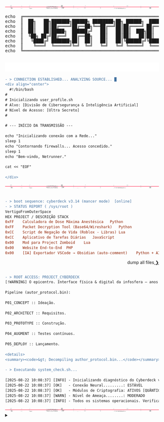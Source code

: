 <div align="center">
  <img src="https://raw.githubusercontent.com/VertigoFromOuterSpace/VertigoFromOuterSpace/main/.assets/glitch_divider.svg?v=7" alt="Glitch Divider"/>
</div>

<div align="center">
  <pre>
echo  ╔═══════════════════════════════════════════════════════════════╗
echo  ║  ██╗   ██╗███████╗██████╗ ████████╗██╗ ██████╗  ██████╗       ║
echo  ║  ██║   ██║██╔════╝██╔══██╗╚══██╔══╝██║██╔════╝ ██╔═══██╗      ║
echo  ║  ██║   ██║█████╗  ██████╔╝   ██║   ██║██║  ███╗██║   ██║      ║
echo  ║  ╚██╗ ██╔╝██╔══╝  ██╔══██╗   ██║   ██║██║   ██║██║   ██║      ║
echo  ║   ╚████╔╝ ███████╗██║  ██║   ██║   ██║╚██████╔╝╚██████╔╝      ║
echo  ║    ╚═══╝  ╚══════╝╚═╝  ╚═╝   ╚═╝   ╚═╝ ╚═════╝  ╚═════╝       ║
echo  ╚═══════════════════════════════════════════════════════════════╝
  </pre>
</div>
<div align="center">
  <img src="https://raw.githubusercontent.com/VertigoFromOuterSpace/VertigoFromOuterSpace/main/.assets/animated_header.svg?v=2" alt="Animated Header"/>
</div>


```diff
- > CONNECTION ESTABLISHED... ANALYZING SOURCE... █
<div align="center">
  #!/bin/bash
#
# Inicializando user_profile.sh
# Alvo: [Divisão de Cibersegurança & Inteligência Artificial]
# Nível de Acesso: [Ultra Secreto]
#

# --- INÍCIO DA TRANSMISSÃO ---

echo "Inicializando conexão com a Rede..."
sleep 1
echo "Contornando firewalls... Acesso concedido."
sleep 1
echo "Bem-vindo, Netrunner."

cat << "EOF"

</div>

```
<div align="center">
  <img src="https://raw.githubusercontent.com/VertigoFromOuterSpace/VertigoFromOuterSpace/main/.assets/glitch_divider.svg?v=7" alt="Glitch Divider"/>
</div>

```diff

- > boot sequence: cyberdeck v3.14 (mancer mode)  [online]
- > STATUS REPORT ( /sys/root )
VertigoFromOuterSpace
HEX	PROJECT / DESCRIÇÃO	STACK
0xFF	Calculadora de Dose Máxima Anestésica	Python
0xFF	Packet Decryption Tool (Base64/Wireshark)	Python
0xCC	Script de Negação de Vida (Roblox - Libras)	Lua
0xCC	Aplicativo de Tarefas Diárias	JavaScript
0x00	Mod para Project Zomboid	Lua
0x00	Website End-to-End	PHP
0x00	[IA] Exportador VSCode → Obsidian (auto-comment)	Python + AI
```
<div align="right">
  dump all files<a href="https://github.com/VertigoFromOuterSpace?tab=repositories">  ❯ </a>
</div>
<br>

``` diff
- > ROOT ACCESS: PROJECT_CYBERDECK
[!WARNING] O epicentro. Interface física & digital da infosfera — anos de pesquisa, código e cromo empacotados num único artefato.

Pipeline (autor_protocol.bin):

P01_CONCEPT :: Ideação.

P02_ARCHITECT :: Requisitos.

P03_PROTOTYPE :: Construção.

P04_AUGMENT :: Testes contínuos.

P05_DEPLOY :: Lançamento.

<details>
<summary><code>&gt; Decompiling author_protocol.bin...</code></summary>

- > Executando system_check.sh...

[2025-08-22 10:08:37] [INFO] - Inicializando diagnóstico do Cyberdeck v1.3...
[2025-08-22 10:08:37] [OK]   - Conexão Neural.........: ESTÁVEL
[2025-08-22 10:08:37] [OK]   - Módulos de Criptografia: ATIVOS [QUÂNTICA]
[2025-08-22 10:08:37] [WARN] - Nível de Ameaça........: MODERADO
[2025-08-22 10:08:37] [INFO] - Todos os sistemas operacionais. Verificação concluída.
```
<div align="center">
  <img src="https://raw.githubusercontent.com/VertigoFromOuterSpace/VertigoFromOuterSpace/main/.assets/glitch_divider.svg?v=7" alt="Glitch Divider"/>
</div>
<details>
<summary></summary>
V̴̸̸̴̶̵̷̵̵̶̶̴̵̶̵̴̵̶̵̶̶̵̷̵̷̴̶̴̶̴̶̷̵̵̷̵̷̵̶̶̸̶̴̵̴̶̴̶̶̵̵̵̴̶̴̶̷̴̵̸̶̷̶̸̶̷̵̸̶̷̷̶̸̷̷̵̵̶̷̷̷̴̷̴̴̵̵̸̶̴̵̸̴̴̷̵̴̵̵̷̴̴̴̵̸̵̶̸̴̴̷̸̵̶̷̷̶̶̶̵̸̶̴̸̷̷̴̵̶̸̸̸̷̷̶̶̷̵̴̵̷̶̵̴̶̶̵̶̷̸̸̶̸̵̵̸̴̸̶̷̷̸̸̴̸̷̶̷̴̸̶̵̸̴̴̷̴̶̵̸̵̸̵̸̵̴̵̶̷̷̵̶̷̵̶̷̴̵̵̶̶̸̸̴̸̵̸̷̴̸̷̵̵̴̸̸̷̶̷̷̷̴̷̷̸̵̴̶̴̵̸̵̵̷̷̴̵̷̵̸̴̴̴̷̶̴̵̸̸̵̶̴̸̶̵̷̷̶̴̶̵̵̷̵̴̷̴̶̸̸̶̸̸̴̵̵̶̸̷̸̴̷̷̴̸̵̵̸̷̴̵̶̴̷̷̷̴̸̴̶̸̶̸̷̷̷̴̴̴̵̸̶̶̸̷̵̶̷̸̶̷̴̸̴̵̸̷̷̶̷̴̷̷̴̸̸̵̸̵̸̸̴̶̸̶̷̶̸̵̸̵̵̵̸̴̸̷̷̷̵̴̴̷̸̴̵̵̵̸̷̷̸̷̴̸̷̷̵̶̶̷̶̸̴̶̸̶̶̷̷̶̴̵̸̷̵̵̸̵̶̵̷̸̷̴̷̵̶̶̵̶̷̵̴̵̶̴̶̵̷̷̶̶̸̸̷̷̸̷̷̴̷̸̶̶̷̶̴̷̵̵̷̵̶̸̷̸̴̸̵̶̷̶̵̵̶̵̸̵̴̷̸̴̵̷̷̸̵̶̶̸̸̸̵̴̷̸̴̶̷̶̸̶̵̶̸̸̸̷̸̷̶̸̷̶̵̸̶̵̸̶̷̷̷̶̵̵̸̵̵̷̴̸̷̷̶̸̵̴̴̴̷̷̶̶̸̵̴̷̶̶̶̷̸̵̴̵̴̶̷̸̸̵̸̵̵̸̷̵̵̷̴̴̶̴̴̷̴̵̸̶̵̶̵̸̵̷̶̵̷̴̷̴̵̸̴̶̷̶̵̵̷̵̴̸̸̸̵̴̸̶̶̶̴̴̷̶̴̶̵̴̷̴̶̷̷̴̶̸̵̶̶̸̷̶̸̴̶̷̵̷̵̶̵̵̴̶̷̷̸̴̴̶̶̷̸̸̵̷̷̸̸̸̶̶̵̶̶̷̴̵̸̵̧̧̧̡̧̨̡̧̡̡̧̧̧̡̢̢̡̡̧̢̨̢̡̧̢̡̢̧̢̨̡̡̢̡̡̨̡̡̢̡̨̧̡̡̡̨̡̢̢̢̡̢̢̨̢̨̡̢̡̢̧̧̡̡̨̢̨̡̡̧̨̢̧̧̢̡̨̧̧̡̨̧̢̨̢̡̢̢̡̡̧̢̢̡̢̧̨̧̧̨̢̧̧̨̡̢̡̢̨̨̡̡̧̡̧̨̢̢̧̨̨̢̧̧̢̧̡̨̨̨̢̧̡̧̢̨̢̢̡̡̡̡̨̢̧̨̡̡̨̨̡̨̢̧̨̧̨̧̧̨̧̧̨̨̡̧̡̢̧̧̢̧̡̨̨̢̢̢̨̨̢̡̨̢̢̡̨̢̡̧̧̧̨̨̨̢̡̨̡̢̨̨̨̨̧̡̧̨̡̨̨̨̡̧̢̧̧̨̧̨̧̡̢̨̧̨̡̡̧̢̡̨̢̨̡̡̨̧̨̧̨̨̢̨̢̢̢̨̢̢̡̨̧̧̡̡̢̧̢̧̢̨̧̢̡̧̧̡̨̡̡̧̡̨̡̢̧̧̨̧̢̢̡̡̧̨̨̢̡̨̧̢̡̡̨̡̨̧̡̡̢̢̡̨̧̢̨̨̡̧̡̨̧̢̡̢̢̨̨̧̧̡̡̡̨̨̡̢̨̡̨̧̡̨̨̡̧̨̨̨̧̨̡̨̡̢̢̨̧̧̧̨̡̨̢̨̧̨̢̨̡̢̡̧̢̡̡̢̧̢̡̧̧̡̡̢̧̢̧̢̡̢̨̨̧̡̨̨̡̡̧̡̡̡̧̡̨̨̨̨̢̨̧̢̨̨̡̡̡̢̧̢̧̡̢̡̨̨̡̡̡̨̡̡̨̡̧̡̨̧̡̡̧̡̧̧̢̧̡̡̨̢̨̢̧̢̨̢̡̧̧̧̨̨̡̧̨̨̧̢̧̡̢̧̡̨̧̢̢̨̧̢̢̧̡̢̡̧̢̡̢̡̡̡̧̧̨̧̢̧̧̨̨̧̧̡̨̡̡̡̡̧̧̡̨̧̧̨̨̨̢̧̧̨̡̢̡̢̡̧̡̡̧̡̢̨̧̡̡̧̧̢̡̨̡̧̡̢̢̨̧̧̡̢̢̢̧̛̛̛̛̛̛̛̛̛̛̛̛̛̛̛̛̛̛̛̛̛̛̛̛̛̛̛̛̛̛̛̛̛̛̛̛̛̛̛̛̛̛̛̛̛̛̛̛̛̛̛̛̛̛̛̛̛̛̛̛̛̛̛̛̛̛̛̛̛̛̛̛̛̛̛̛̛̛̛̛̛̛̛̛̛̛̛̛̛̛̛̛̛̛̛̛̛̛̛̛̛̛̛̛̛̛̛̛̛̛̛̛̛̛̛̛̛̛̛̛̩͕͉̫̞̞̘̠͍͉̩̭̣̹͙̫̥̼̪̙̠̹͙̘̹̘̭̘̩̳̺̰͙̬͉̦͖̞̳̳̪͇͉̟̮͙̬̥̲̻͈̦̦͕̥̭̳̼̜͔͇͈̰͉̙̹̩̙͔̬̱͕͔̬͚͓̱̤͇͈͓͕̪̪͉̫͉̲̦̖̮̯͉̣͈̱̝̲̤̻̪̻̪̠̤̠̗͕̩̣̻̝͖̰͇͔̺͈̪̝̝̬̜͓͔̼̰̮̟̺͖̳͇͔͕̭̰͕̻̞̝̲͉̬̮̣̗͙͇̗̖̘̰͙̹̹̬̩̙͕͇͖͈̮͔̼̟͍̩̬̭̤̤̝̲̘͖̫̘̖̠̘͚̙̳͚̝͖̟̣̘͉̗̻̟̪̜͇͔̠̼̲͚̳̯̺̰̜̰̭̜̱̦̳̼̣͖͙̲̲̬̤͉̺͈̗̜̝̜̻̬̼̻̣͎͔͈͓̮̞̫̹̼̖̰̳̜̰̥̠̬̜̻͖̱̲̹̘̱͇̰͍͚̳̤̮̺̪͙̗͚̹͉̰̭̮̖̞̠͚̫͎͙͕̖̪̖͇̝͙̠̠͉̭͚̟̼̠̹̜͓̤̖̰̗̤̬̬͉̤̬̞͎̗̰͓͉͎̖͇̝͎̗͍̣̩̘͖͈̘̘̼̪͉̭̹̞͉͇̬̼͚̯̟͈̭͖̮̼̤̹͕͔̗̘͖̗̮̖̲̬̹̖̬̜̜̫̗͓͉̥̘̫͎̰̼̙̭͚̜̲̜̙̩̬̟͎̝͖̝͎̪̤̝̗̯̯͖͍̹̯̻̠͚̯͓̬͇͕̺̱̗̯̘̦̬̳̥͙̬͖̹̣̫̤̹̥̤̖̺̟̮͈͇̘̼̟̪͚̬̖̗͎͉̪̬̹̮̹̹̩̮̪̟̣̪͇̣̳̭̳͕͎̮͈̯̖̱̬̗̪̼͉͎͇͚̻̠̪̬̬̯̹͕̙̝̥̼̪̬̳̙̩̤̞͍͙͓̱͍̰͔̬̝̺̻̣̪̖̥̩̹̫̯̳̭̞̫̹͓̣̫͉͇̟̜̖̠̫͕̻̝͙͎͈̖̱͓̲̭̬̱̦͙̙̣̪͇̟̗̳̲̝̖̞̯̠̱̠͎͔̞̰̹̮̦͍̞̖͍͓͇͕͈̣̜̞̪̱̼̰̟̬̩̺̳͇̥̺̹̱͉͈̲̥̦̞̫̦̭̘̬̦̬̣̼̯̪̱͈͖̱̝̦̦̫̮̫͍̗͙̲̰̹̹̬̻̰̼̭̘̟̭̹̪̼̯͙̦͙̞̞̱͇̻̪͓͎̗̱̟̥̟̣̗̤̗͎̗̦͍̼͖̳̳̥̲͔͍̱̠̝̟̹̫͙͉͍̦̪̺̞͈̭̤̪̯̲̳̯̗̘̯͓̩͕̝̹̟̱̺͓͈͇̺̜̙͉̘͈̪͕̘̞̙̙͖̤̮͈͕̫̞͎̮̰̟̰̼͖̰̻͇̣͇͚̩͚͇̱͉͚͕̰̯̠̳̱̞̺͓̼͈͖̰̤̖͎̤͇̭̺̩̯̣͖͕̞̙̝͈͈̥̦̠͎͍̱̜̥̜͔̬͓͚̥̞̳͚̝̥̘͔͍̝͍̲͈͇̖̲̯̤̹̳̳̖͚̟͚̠͇̞͕̝̼̩̪͕͕̮̘͓̞͕̞̙͓̻̖̤̞̣̱͔̥̙͉͔̼͍̹̣̳̞͚̯͍̩͎͍̗͈͇̱̱̰̩̳̙̤̹͇͔͙̼̫̫̙̺͎͍̰̣̱̤̘͍͍͈̫͕̭͇͕͖͔͍̪͎͙̭̞̗̰͔̖̣̼͔̹̠̬̰̤̘̖͍̻̝̟̲̖̩̼͓̖̩̝͈͔̖̖̠̫͍̖̩̜͓̫̜͉̮̬͔̝͍̺̤̻̳͎͕̬̖͚̼̹̬͚̥̫̺̖̤̠̗͎̘̺̙̯̦̗͍͇͍̯͕̰̜̯͓̥̪̼̯͔̫̪͈͕͕͚͔͍͙̭̗̩͕̱͓͔͍̬̰͈͍̰̟̳͙̻͚̠͓̫̪̰̭͍̥̞̱͚̻̪̻̦͇͔͍̳̰͕͔̞̣̹͈͙̜̘̮̥̺̰̯̫̗̫̣͚̖̻̟̩͓͎̪͉̲̬͈̪̩̻̭̫̰̼̣̫̦̲̯̘͔͎͚̰̣͎̠̜̠͈͙͖̤̦̙͙̬̦̻̩̥̳͕̳͍͇̹̹̖̻̣̭̱̭̠͇͔̺̠͍̭̗̥̺̻̭͎͕͉͇͙̰͓͈̹͇̥͖̪̲̬̝̟͎̯͇̱̯͓̠̯̼̘̭͙̰̣̱̞͚͙̞͕̤͈͍̳̱̦̤͈͖̟̫͈̝̮̖͇̭̪̟͍͖͓̘̤̘͚̗̮̫͈̮̬͎̤̤̝͉̩̪͖͔̪̘̼̫̦̱͖̲̱͔̩̲̣͇̲̫̥͚͖̭̻̤̞̻̫̮͎̥̻̻͔̫̳̟̦͖̙͎͍̱̰͉̦͖̙̬̻̖̩̝̖̫͖̥̯̫̰̖͚̜̠̻̰̠̲̺͚̳͍͕̬̖͚̭̳̩̥͍̥̹̙̰̭̗̼͈̞͇̪͇̞̳̣̯̰̪̯͉͈͔̺͙̜̫͍̝̜͙̭̖̖͚͙͖͇̥̜͍̤̘̱̻̟̘͓̠̻̭̟̻͕͓͚̜͖̪̪͓̭̘̱̮̘̱̰̜͎̥̗̻̦͍̬͕̫̹̟̳͉̗͔̙̘̻̥͖͖͎̠͙̗͎͙̝̫̠̬͔̙̻̹̜̭̻̜̬͓̞̙̥̘̬͉̖͚̼̻͙͇̘̝̭̝͕̙̘̩̠͓͇̠̜̙͖̟͓̖̫̝̣̼͙̘̪̦̯̹͇̖̹̹̜͇̞͔͇͍̘͖̘̗̗̮͚͕̜͚̬̥̠̟̱̖̮͍̘͚͈͚̼̻̤̹͈̳͎͕̗̝̗͖̩͇̫͈̻͕̟̲̯͉̩̼͙̪͚̯̯̦͉̻̼̰͚͔̺̞̬̣̱̥̜͈̭̥͙̪͎̙̺͙̣̗̜͕̬̬̖̼̹̬̥̪̭̙̭̱͙̬̘͈̼̫͚̗̘̳͔̭͇̰̥̠̯͚̲̟͇̭̫͉̳͓̙͍̹̯̙̝̰̗̦͈͍̺̘̻͎̹̗͓̩͈͚̺̘̩͚̻̪̗̰̯̱̳̣͉̺̟̖̳̫͎̖̗̣̳̖̰͙̘̩̥͇̱̮̰͙̻̼̠̰̯͖̩͇̩͇̻̱̼̻̼̣͔͕̫͍̫͉̙̱̣̻̪̯̤̭̤̠͔̗̜̦̬͉͉̦͉̪͎̖͙͓͖̥̤̝̯̻̦̮͙̬̬̙͉͍̮̪̫̖̩̜̻̦̬͇̜̜̞̜͎̘̖̺͍̼͚͍̳̗͉̠̜̻̦͖̰͓͙̲̠̝̥͔͔͔͉͙̭͕̝̥̹̯͎̺̙̯̝̹̹̺̪̯͚̣̜͍̟͉̻̟͔̠͓̺̱̫͇͖̥͉͇̺̳̗̺̟̣̬̹͓̜̮͕̼̘̲͎̝͙̼̝̞̝̩̹̣̪̘̞̫̤̰̱̭̩͇̳̹̘̺̠͔͓͓͕̜͍̝̟̘̲̳̝͙̹͖̰̯̟̻̠͈̜͎̟̪͓͎͓̜͚̬͎̺̱̺͖̹̼̯̲̦̙̮͇͓̰̖͍̦̪̠̞̠̳̠͈͚̪̰̹̩̻̼͙̠͚̭̞̫̪̻̜̩͇̯̪̙̘̮͇͙̺͉̼̰̥̬̞̞͇̯̮̝͖̲̪̞̪͔̭̭͈͎̪̻̩̠̲̰̰̜̫͍̭̭̭̻̪͍̰̝̭͙̹̪͍̠͎̠͎͈̳̩̘̩̭̥̣̼̮͉̥̤̣̟̹͔̹̖̖̱̫̯̖͎̲̭͚̗͖̝̻̼̝̺̯̦͙̗̜͍͉͈̖͕͇͓̜͚͍̣̘̺͖͍̤̟̞̬̭̱̪̭̪̜̣͇͖̰̳̳͖͎̻͔̥̟̳̠̻͔̞̞̜͖̠̠̙͈̺̥̬̞̮͚͖̼͕͕̫̮̙̩̼͖̤̗͚͍̹͙̰̝̜̠̞̹̫̗̱̱̣̺̠͉̭̘͔̺̣̪̻̹͕̩̗̯̱͓͙̣̱͔̗͓̣̬̦̤̟͖̹̰̭̝͇͎̟̱̯̯̻͍̟̻̠̺͇͎̻͇͔̬̞͈͇͙͎͍͚̗̙͚͈͙̖̫̻͇̥̘͚̯͓͙͔͚͉̠̘̭̭͖̰̻̹̱̻̹͎͓̯̹̳͔̭̬̦̩͍͖̺̘̮͎͔̪͕͍͈̗͈̱̬̣̜̘̠̭̰̮͖̘̹̝̖̯̣̹̖͙̹̲͚̥̪̝͖͎̼̦̟̼̱͈͖̥̜̲͙̗̞̳͉̥̬̘̲̳̫̜͉̪̥̲͎̥̫̺̭̟̭̗̙̤̤̯̤̞͇͈̤̼͍̻̞̤̤̫̻̳̬̙̞͔̪͍͖̦̬̙̤̯͎̟̜̮̜͈̦͉̯̟̼̪̞͚̻͔͎̖̫̹͓͙̤̫̦̟̮͉̰̠͉̜̙͎͔̯͙̰̬̠̭̹͔̭̦͙̟̩̪͉̭̗̱̤̪̫̗͎̦͚͉̲̱̤̫̮̭͙̼̤̪͇͕͉͎̲̱̝̳̰͉̞̣̹̹̝͙̮͈̹͍̙̦̪̩͇̠͓̥̩̙̬̻̙̟͈̤͍̘̻̙̰͕̙̼̮̙͇̞͖͙̝͓̹̼̭͚̟̪̳̻̮̝͇̠̦̹̝̩̜̜̭͚̝̻̙͔͕̞͓̖͇̹̭̯͓̹͎̘̯̤̞͚̗̗͖͉̝̫̤̺̝͎͓͕̦̼̤̺̻̱̳͉̫̠̹̗͔̺̻̱̳͓̫̤̳̰͎̘̰̻̣̖̙̳̠̖͚̗̻̺̺͎̞̘̲͔̜̳͖̲͙̤̼͙̫̖̘͉̭̠͈͇̣̯̝͉̱̜̫̭͎̩͕̘̺̺̱̻͉͙̞̳͎̱̠͉͉̹͙̮̭̼͍̜̰̩̰̮̙̦̙̟͔͓̯̻̙̯͇͚̺̥̺͈̬̹͍͔̥̫̯͎͖̰͎͉̗͍̜͖͕͍̝̬͇͔̙̻̗̣̖͔̼̫̩͕̝̦̫͚̘̪͈̳̖̤̱̥̜̭͇̰̲̠͖͔̙̮̣̬͇̜̜̘͔̮̳̻̟̟̥̤̜̳̥̙̝̜̪̬̠̳̱̟̯̼͙̥̤̱̗͈̠͇̭̩̬̟̼̤̱̟̰̺̞̗̺͉̲͉̫͙͙͉̦̻̠͉̫͙̟̻͉̤̼͓̤̫̹̪̥̟̮̹͕̱̞͇̳̯̖̠͎̝͙͕̙͇̝͉̩̦͇̯͉͍͉͇̜͖̬̺̣̱̭̹̘̞̼̠̦̞̟̳͉͎͔̳͚̙̥̠̮̩̦͕̖̻̳͚̦̝̪̤̣͚̟͇̼͈͍̩̪̬̮̻̝̝̠̲̥̟͍͙̻̰̯̤̺͖̜͎̩̬̜̳̜̬̙̮͓̯͖̪̮̙̥̩̭͍̖̖͈̺̦͉͉̝̭͙̥̦̱̳̞̠̘̹̙̻͔͇͇̭͓̗̩̯͕̖̱͈̗̣̗͎̺͉̲͙̹̥̙͓̞͎͍͎̗͎̘̼͖̪͇͍̱̠͇̙̲̳̥̦̖͓͈͙̻̱̙̲̼̺̼͍̫̬̘͙̦̮̖̞̪͈̖̭͓̱̼͔̮̠̼̤̪̺̙͓͍͍̙̫̫̻͔̤̩̣̻̻̬̮̮͔̙̘̪̞͙̦͔̦̫̝̘̱̼̥̩̻̗̺͖̺̺̩͉͇͕̳̤̱̺̯̥̭͓͕̦̘̤͉̘̫͚͙͖͚̝̭͈͚̙̺̩͔̙̣͔͈̘͕̲̣̬͓̖̺͚̦̖̩͈̞̬̮͇̹̻͔͚̥̘͚͎̮͚̥̟̼̼̦̯͎͇͇͍̳̖͕̺̙̼̮̖̫̼̺̪̤̳̲̟͙̺̱̪̹͚̼͙̺͈̺̩̳͖̦̰̫̱̜͖͙̗̹̗͎͙̹̼̳̘̫̹͇͖͖̹̭͙̩͔͔͕̺̪͕̰̮͖̞̳̙͎̗̭͇̗͚̟̬̤̙̳̝̱̝͔̜̮̰͇̗͙̻̘͕̞͙̣̣̪̫̱̤̩̳̼̰̙̰͓͓̫̘̲͕̲̙̙̮̺̰̗̟͕͖̹͕̤̠̭̣͈̝̩̥͈̲̟̻͇̱̰͔̫͓̯̙͕͈̲̺̝͕̹̪̮̳̭̦̲̪̠̻̮̜̣̝̰̖̫̖̲͖̞͎͙͈̘̮̞̭̭͓̘͚̲̟͎̼̟̟̭̗͔̤̘̖̜͍̬̠̮͇̻̖̠̫̖̖̖̤̘̼̖̳̳͖̻̥͍̟̗̩͎̰̪̫͍͍͖͓̗͖̬͉̩̯̺̹͔̹̼̘̩͖̯̗̖̮̣̼͓̲̣̥͈̰͔̠͓͖͙͇̮̼̘̘̥̰̙̙̹͔̝̗̮̤̘̠̝̲͖͓͔̝͇̙̠̲̲̫͚͖͇͚͈͎̪͎̹̣͓̖̜̹̞̲̟̳̜̮̘̼̹̠̻̻͚̳̬̲͎̞͈̮͓̭̹͖̪͔͙͕̠͙̪͙͉̼̬͔̝̝̺̝̥̰̞͍̲͍̫̣̱̫̲̯̞̤̠͇̣̳̗̲͚̜̳̗͎̰͉̞͍̻͚̬͚̖͈̞̭̣̘̯͙͇̬̗̼̮̭̭̦̞̤̬̭̤̖͈͔̼̭̞͚͓̲̖͈͖̮̼͎̱̭͇͈͕̪̹̮̗̝͓͇̜̺̣̝̫͔̰͍̝͔̖̥͓͈̘̫̗̱̼͔̖̼̠̩̻̩̹̜̬̟̥̗͙̤̣̜̬̝̥̮̜͖͖̠͍̤͍͕̖͍̭̠͈͓̘͉̠̠͉͓̞͓̪̹̦͇̫̼̙̜̭̺̯͙̰̝͚̫̲̥̫̺̼̗̺̼̣̖͈̘͇̗͖̼͎̭̙̣̫̖̱͖͚̤̜̦̺͖̗̮̘̺̖̦̙͉̳̭̮͚̙̣̱͈͍̗͙̲̟͔̲̞͇̝̦͉͉͓̙̗͈͇̬͈͇̜̖͙̭̦͍̝̫̹̗̭̲̯̦̯̳͍͙̹͙̣̤͓͎̞̗̤̺̼̩̟̠͖̪͕̣̥̘̻̗̗̞̼̘̥͚̮̪̻̝͕̬̗̻̭͈͖͖̗͕̙̬͇͎̣̠͙̟̗̦̙͍͖͕͔͕̠̘̠̘͈̪̪̠̬̤̳̤̙̜͚͓̙̰͕͔͍̯͙̥͍̝̰͉̮̩̤̥̬̯͉̭̹̫͙̱̬̖͕̺̝̼̤͖̫͉̞̫̟̹̦̞͓̹̹̜͙̟̘̝̠̬̙̦̭͉̝͔̱̘̜̼͕͈͎̝̦̹̯̻͔̰̣̪̲͉̲̥̣̱͓̟̥̖̝͕͕̰̙̜̞͖̗͓̫̩̟̲̤̖̱̟͙̱̜̺͕̱̯͚̫̦̝̹̤̼̝̮̞͈̯̞̹̤͔͉̟̙̯̦̙̬̖̭̥̰͍̦̱̥͍̥̝͕͎̝͕͙͇̘̞̩̳͕͉̠͔̤̮̟͇̥̩̲͎̝͕̘̲̮̼͍̯͈̖̱̤̖̺̞͚̳̼͓͈͚̘̞̼͈̠̤͖̘̼̮͍̱̠͎̱͕̟͚̭̘̫̝̬̣͔͚̺̣̞̣̩͙̜̬̘̫̫̫̦͉̻͔͎̰̟̖̥͔̗̣̜̮̮͙̼͕͕͕̬̻̹̹͍̝͉̞͚̺͖̜̖̤͍̼͙͎̩̳̩̖̲̲̮̱̜̤̟̰̬̼͉̥̼͙̲̝̤̤͖͕͓̮̙̪͕͚̰͉̹̜̻̥̣̪͖̟̞̟̻̭͔͙̣͈̙̙̤̦̙̥̮̱̙͚̗͙̝̝̻̠͔̣̘̟̜̠͈̖͖͍̥̬͕̦͇͕̺͉̯̬͕̹̘̦̭̥̗̣̱̥̘̘͇̣͚͍͕̘͎̻̲̹̳̯͖̗̜̟̬̤̣̠͔̠̠͙̩͈̗̥̼̘͓̟̣̲͓̝͖̮͓̟͎͙͚̪̮̹̼̮͙͓̙̺͔̝̞͚̜̮͈̬̰̺̦̘̼͉͕̪͉̰͖̟͈͖̻̺͇̻̪͈̯̖͓͉̙͖͚̺̥̰̞̫̳̥͈͕͙̩̙͙̜͎͈̰̪͈̩̜̻̦̙̤̪̗̠͉̯͉̰̩̯͇͔͓̹̫̼̬̮̱̻͉̱͕͈̻͖͇̣͙̯͈̬̺̲̱̞̯͙̫̰̮͕͍̬̖͔̳̤̬͔͈͙̤̺̬̥͇̠͇͖̲̬͓͉͖̦̘͔͓̩̲̱̪̥̻͓̣͇̖̲͇̦̳̜̩͚̗̱͉̠͓̪͚͉̹̼̩̳̜̼͙̞͖͍̮͔̫̩̻̪̲̭̲̮̫̻͓̹͖̳̠͙͖̤̤̻̖̹̲̩̫̭̭͉̞͍̦̲̩͈̙̜̺̙͈̺͉͉̠̭̮͙̼͕̟̰̭͚̬̙͇͕̫̘̞͚̪̥͚͇̯̖͕̮͕̮̩̟͖͙͖̠͕̫̤̲̜̬̫͓̲̦͓̮̳̝͕̻̺̟̯̱̙̫͚̲̱̝̼̥͔̙͖̣̮͙̠͉̜̫̮̼̭͈̝̲̺͉̳͕̫͇̟̲̜̳͖͇̺̞̪͎̖̫̣͖͚̝̝͍͕͙̥̤̗̪̤͖͉̲̣̱͚̱͚͔̼̩͍͈͓̰͎͕̖̻͚͕̫̺̥͔͚̟̩̖̱̟̲͙͚̹̰͎̹͙̪̝̳̬̙̱̝͉̹̦̤̤͈̭͎̹̝̯̦̩͎̩̪͇̜̻̖̖̬͖͓̱̼̖͖͉͉̱̭̗̥͕̙̪̦̹̼͎̥̙̘̻͚̠̭̥̰̳̯̜͙̝͍̻͎͕̟̜͖̭̙̠̮͎͇̗̞̹̺̳͕̭̲͎̮̮͇̻̩̠̜̹̲̤̭̰͓̬̲̯̺͕̪̥̹͙̻͔͚̫͇̙̠̜̭͙̘̟̱̱͓̝̙̺͎̪͔͍̙̜͉̤͕̫̬͇͉̹̫̞̣̪̝͎͔̫͍̪̟̗̬͓̜̳̣̯̙̭̬̳͈̬̳̣͇͕̥̺̞͕͓̰͉̲̬̠̳̠͙̥̖̻̘̖͇͔̮͖̻̮͉̯͚̟̹̠͕̭̗̰̥͉̗̠̫̘͇̝̫̟̺̩̹̯̝̳̲̼̺̗̻̭̜͙̼̘͕̠̟͓̱̳̤̩͖̥͍̻̹͉̼͓̥̠͕͔̺̩̞̳̻̘͔͇̰̼̠̲͇̦̯̼̼̫̩̤̩͉̝͔͎̬͖̟͇̥͍͙̖͈̼̟͔̫̮̱͚̥͈̙͔͓̱̰̩̥̯̳̥͇̼̪̘̪̱̦̰̘̦͙̙̦̮̣̖̮͓͈̩̳̲̹̫̺̰̞̜͉͖̹͚̭͍̟̩͙̦̬͉͉̞̩͍̫̗͔̮͎̱̣̮̹̟̳̘̞͈̳̭̞̬̳̰̱̠̬̙̤̪͚͚̩̜̻̼̼̯̟͇̫͎̖͎̭̤̙̹̲̩͈̺͍̳̥̠̥̱̞̻̥͕̠̩̙̫̬̜̯̺̻̞̪̪̝̥͉̝͉̜̳̦̲̜͖̳̲̖͔̱͙͔̱̱͇̻͚̞̰̭͖̫̼̱̲̘͕̺̻͈̰͔̳̮̮̯̣̤̘̞̳͕̹̖͚̤͖͇͍̝͔̳̜̗̮̙̹̭͎͍̣͚̮̟̳͚̙͉̭̫͉̦̼̲̹̙̥̰͚͇̫͚̣̭̱̠͎̜̭̣̘̼͚̺̦͈̣̱̮̼͍̳̺̳͔̝̞̪̜̗͉̘͕̜͙͈̦͎͔̙̪̗̩̞̮͇̻̩̤̘̗̩͓̯̰̲͉̬̥̝͈̰̦̦̬̞̘͈͍̫͍̤̘͓͉͕̠̝̰͉̙̝͍̹̱̻̤͎̺͍̭̙̦̲̘͔͚̫̻͎̞̼̭̱͎̖̳͇̠̗͇̥̪̗̩̼̭̻̹͓̳̟̙̮̠̦̞͎͉̝̗͇̖̰̩͖͕͓̠̝̹̯̫̭̹͙̘̗̝͉̦͈̫͚͙͚̥̗̞̥̮̙̞̦̠̻͚̫̯̟͇̣̩̪̭͎̯͙̯̝͈̯͉͓͓̬͕͕̮͈̟̗̯̥̦̟̩̪̬̼̳̬̦̦̥͖̝̬̯̠̰̮̳͕̗̤͇̳̰̺̼̥̻̺̘͖̱͇͎͎͚̬̜̮̹̩̖͎͂͐̒̆͋̈́̅̈̿͗͛͌̽̅̅͐͐̈́̇͆̀̈́̀́̋̎͒̌͊̿͆̀̇̆͆́̍̌̒̌̈̉͐̒̓͆̐̓͆͛̔̈͛͂̒̔̉̀̏̈́̈̃̈́̑̾́̾̔͆̍͒̀̋̉̓̇̈̈́̊̄̆̈́͆͒̀̓̌́͊̉͑͂̐̐̋͋̒̑̽͑̊̅̅̎͂̀̈́̈́̊̋̃́͌͊̈̾̉̏̿̄͐̐̌͗͑̌͋̒͗̓̈́͌͌̓͆͂̉͒͂̿̇̄̎̄̉͂̾̋̌̆̊͊̂͂̏͂̎̍̉̎̓̂̐̌͂́̈̉̋̓̃́̿̃̔̉̋̅́̋̀̓̆̏̈́̐̆͐͊́̑̃̅̓̈́̈́͆́͂̅̉̑̐͛̒̈́̆̉̌̊̽͋̏͊͋̓̃͒̈́͊̀̅͂̀̓̓̀̍͛̓̍͆̾͂͊̔́̂͑̒̒̓͑̀̽̐͛̌̽́͂́̊̋̆̃́͆̎͛͂̑̾̃̐͊͒͂͊̊̈̆̒͗̇̽͛̾͂̅̿̑̄̇̒͒̄́͌̉̇͋̂̉̆͂̑̓̒͊͂̆̾̀̃̊͗́͆̾͆͌̍̾́̆̆̈͑͆̎́̃̀̈͌̏̈́̎̐̓̀̊̊͐̊͑̽̄̀͗͗̅̅̾͊̒̑̄͌͑̃̏̀̎̍̾̀̿͆͋̽͐̾̽̐̂̀̏̈́͂͋̈́͛͛̇͊̏̎̌̋̀̃̃̈́̈́͂̅́̈́̊͌̑͑͌̓̅́̈͛̈́̅͒̄͗̾̊͒͒̃̑̃̾̾̎̂͋́̈́̾̈́̓̊̈́́̈́̿̓̍̌̓͂͐̿͂̅̆̔͛́̊̇̓͐͛̌̿̈̌̆͑̄͌͐̌͗̾̓́̈́̋͂̎̒͆̈́̃̀͗̏͊͆̏̇̀̎̾͆̎̇̐̓̉̾̐͗̽͒͋͆̀̏̓́͛̾̊̀̐͗̓̋̒͋͐̈́̔̃̃̊̎̃̿͗̐͆̄͋̏̇̿̈́̈́̏͂̅̈́͐̑̈́̾̍̿͌͂̽͋͌͋̍̾̿́͐͋͋̄̃͋͒͋̐̀̈͌̏̅͋̈̊͛̋̿̍̈́̽̓͛͌̆͛̀͌͛̀̊̌̽̓́͑̌͋͒́͒̋̀̍̈̔̃͋̀̊̈́̔̓̅̃̈́̄̊̀̊͋͌̒̑̐́̉͐̋̊̂͛͂̉̑̌͛̿́̇̎̓̏͂̒̆̅͂͊̽̿̀̊̒̑͐̊̇͆̈́̍͛̉́͒̒̄͋͒̈̿͊̾̏̄͒̋̐̿̊̈́̍̎̆͗͛͗̓̓̾̏͆̈̊̽͆̾̍̋̑̈̎̿͐̇̽́̂͛́͋̅̎̀̅̑̌͊̽̓͌̉̆̽̽̊̏̋͌́̃́͐̀̇͗͛͒̈́̓̅̾̅̂͒̇̽͌̽͐̈́̀̊̒̇̃̌̽͋̉̀̔̐̔̈́̍͊́̆̎͊͑̐͌́́́̔̿̇̽̆͆̏̓͒̑̓̉͌͆̀̅̌̋̿̎̓̓́͊́̈̾̓̀͐͊́̉̑̀̒͋͒͗̽́̅̍͒͛̀͊̉̎̄̋͐̇̂́̊͑̃̀̾̏̀͒̅̉̈́̈́̑̂͊͒̈́̄̄̅̏͑͆̋̓̈́͊̃̾͆͗̌͂̌̈͌̓̾͑͊̔̍̐̿̀̑͑͗̆͆̍̂̑̃͂̿̽̆̂̌͑̓̏͋͌̅̃͋̓̉́͆͂̅̑̄̑͂͆̆͐́̉́̈́͆̓̓͂̐̓̐̀̑͂̑̏̽̏̿͐̓̏̉̾͌̀͌̔̈́̎̈́͊̈́̊̀̾̊̍̂͒̎̎͋̇̒̏̔͐̄̈͐̈̋̏́̎̔̂͂́̍̇̉́͌̏̇̾̆͂̆̔̎̎̾̂̍̎͒̀͋̀̍̍͆͐͗̀͂̌̀͐̌̓̄̊͐̓̑̈́̌̀̍̉̔̀̒̈́̾̂̈́̒̉̈́̋̄͒̿͊̓͒̇͒͌̎̾͌̓̌̅́́̀̅͆̓̓̒̑̾͐͂̅̒͂̀̈̓̿̓̃̓̃̽̒̀́̈́͌͒͊̈̃̈͂̽͒̈́̀͑͌̃͐̓͒͑̍̈́̾͐͑͂̓̿͗̀͂̈͗̒̐́͐̊̐͆̊̂́̑̓̉̇̓͛̑̑̅̀̂͆̏̐͋̿̏̅̐̈́͋̊̉̀̎́̀̅͆͒͋̈̎́̏̈̍̀̍̔͌̄̈́̌̄̎̂̍͊̏͗̂͗͛̆̽́̈́̍͒̓͆͐̒̉̉̔͑͌̎̔̋̾̀͐́̐̈̅̽̒͛̽̓̃̉̈́̒̍̉͗͛͌̐̆͗̄̃̓́͐̀̊͆̏͛͛͊̐͗̈́͂́̈̎̾̓̏̋̒̒͂̅́̈̓̍̀̿͛͑̓̊̐̽̌̈̀̈́̈͌̎̽̾̆̋͂̎͒̏̐̓͂͗̽̈̎̓̑͂͌̒̓͊̉̽̓͛͑̉͌́̏͒̈́̿̎̂̀͒̐̿̅̌͂̊̃͛͐͒̀̆̎͑́̎̃̔̽̐̎̆̇̄̋̿̊̐̓̈́̅̊͑̿̈́͒̆̅̂̿̌̀̅̑̂̂͑̈́͑̐̌̔̆͊͆̽̀̓̃̿́̾͑̑͒́͌̀̾̌͛͊̃͒͑̎̆̌͆͂͆̐͂̊̀͆̈́́̈́̓̀̑͋̍̾̿̃͑̌́̔͛̍̈͌̓͋̈͋̆͋͊̑̑̿̊͌͗̿̓̐̂̈͋̎̏͆̇̅́̂͂͋̎̈́̈́̔̏̀̀͒̃͑́͗́̓̋̑́̐̈́̀̈́̽̓̀̅̂͌̀̅̄̈̽͒͂̂͗̀͛̋̄̿̈̇̑̐͗̾̓̇͛͗͐͆̓́́̐̀̈́͑̓̔̏̋͗̓͂̈̐̈́̈́̂͂̂̅̿̂͐̐͆̽̈́̈̿́̈́̋̂̓̋̒́̐̿͐̉̈̅̈́̏̓̅̿̉̒͆͛͒͗̋͆̋̂̓̇̉́̀͋̒͒̋̈́̏͌̋̋͆̾͛͒̌̈́̓̋̿̏̈̓͑̏̈́̏̿̂̾̏͋̎̏̇͊̀̈̒̋̎̓́͛̓̍̋̌̀͊̐̋́̽̓̔̈́̉́̿̈́͌̋́̇̏̾̓́̋̊́͋͌̉̓̒͗̈́̒̽̍̋̅͒̍̉̂͊͌̓͊̓̈́̾͑̌̌́̈͆͆̈́̃̏͗̓̍̋̀̄͐͛̃͛͒̈̑̐̏̽͌̈́̓̈̽̾͌̍̂͌̌̋̈́͐̓̽̍̂̂̔̓͑́͋̐͐̍̓͌̈́̑͗̌͆͛̆̽̌̈͌̆͗̑̾͑̈̉̔̂̃̊͐̍̏̒̏̀̍͛̓̀̉̉̿͐̓͌̏̂̓̎̂̎͋̈̓̓̋͆̃̃̏́͋͛̅̿̿̓͑̾̔̀͌̎̆̈́̈́͒̓͂̐͂̏̌̌̀̿̓̈́̅̊͊̊̈́͒̍̊͊̉̔͐̇̊͊̋̅̀͆̾̀̀̃́̓̍̓͊̈́͐̀͌̊̽͐̑̔͊͐̀̆̽̌́̌͌̿͗̀́͐̐̾̎̎̏̏̈͌̈̃́̐͒̋̅̇͌͗͐̐̀̑̉̔̈́̑̍̅̋̏͌́̌̂̇͑̀͋̎̈̾̂̏̀́͊͒̈͌͂̀͛̍́̆̀̈́̇͛̉̈͊͗̀̈́̾͛̂̑̔͗̓̃̀̈́̔̇̿̇̃̈̌̈́̑̎̐́̐̿̀͆̓̄̄͐̒͂̈́̈́̃̅̊̾̏̀̒̀̽͐̈́̀͛͌̎́͑͊͑̿̎̒́͐̿̀̃͌̈̿̌͐̋̅̍̄̄̔͌̈͆̅̈́͗̉̐̿̓̄̈́̃̍̈́͂̽͒̈́̽͂̃͒̄̉͑̒̒̒́̿͒͋̈́̑͂̈́͒̋̈́̀͊̔̇́̐͌̾͐͗̾̐̆̈̎̊̔̂̂̓̏̒̓̓̄̿̾̆͗̎̑̒̋̐̋̊̐͐̈́̂̉̋̓͒͂̒̇̇͑̐̓͗̇͆́̔̋̀́̑̽̋͋̐̿̐̅͒͑͆̃́͒͑́̍͊͒̍̿̔̂̍͂͗̏̎̃͑̈́̾̈́̋͂̏͗̂̅̍͋̔͊͒́̿̽̈̽̈́͊͒̓̐̍̈͒̌͋̈́̑̂̌̂̅́̆̎́̈́͒̀̔̃̐͛̓̐̄̾̈́̋͗̈́̈́̏̓̍̂̍̆͐̽͗̓̍̍͊̍͊̀̿͊̊͆͊̅͊̈́̉͌̂͋̌̃̔̎͆̉̂̾̎̋̎̎͛́̊̏̓̇̈́͐͐͒̔̒̿͆͂̌̊͋̈̅̅̀̑̌̈́̈̈̀̉̅͑̔̾́̽͋̐͂͐̓̇̔̄̆̆͋̈́̂͛̀̑͌́͐̿̃̑͊̍͆̀͒͋̓̐̈́͗̓̆̌̾̓̐̑͂́̀͒͂͒̊̈́̒̿̿̋͐̍̋̀̏̂͆͑̈́̒͆̋̊̆͋͋̈̔̄̅̍̾̑̈̏̽͗͊̇̈́̈́͂́̎̈́̌̇̑́͛̒̀͂͐͗͛̂͂̍̍̌͐̇̈́͊̒̾͆̑̈́̆́̒̓͆́͆͗̄̑̔̆͆̈̽̎͐̐̌̃̊̌̇͋̀͂͗̂́͐̿́͐͂̓̇̀̀̆͒̊̓͐̾̐́̌͆͌̿͋̽̃̉̓̒̈̋͐̒̇̈̋͗͐͆̅͒͌͌̂͌̋̾̓͛̀́̔̈́͒̐̂̿̊̌́̔̃̄͆̉̀̋̊̓́̽͐́̎̏̓͋̾̈́͆̃̔̉̇̉̒͐͆̆͂͌̆̈̓̎̅͌͊̏͋̓̋́̂̈̇̿̑͗̈́̂̆̆͐͒͊̈́̎͐͌̽̎̿͑͋̎̊̈́͂̂̑̊̐͋͋͛́͐͂̐͂̿͛̂̈́͂̇̾̇̔̍̈́̄̀̍̏͗̓̃͒͗̆͌͆̂̊̃̃̈̉͆͌́̔͐̅̉̔̒͂̍̾̒̎͊̌̅̊͂̓̾̔̈̉́́́̈́̏̇̓̂͑̏̈̃̓͆̿͐̔͆̂̂̑̀̒̑̆̽̽͌̀̒͐̍͂́͛̂̏̽̌͆̅̽̾̓͗̓̉͗͛̊̓̿͑͆̏̾̔̑͌͒̎̀̌̔̉̉̓̄̇̏́̃͒̎̀̀̒͒̍̽̒̒̆̽̈̇̅̂͆͗̉̋̐̌͗̽̌̀͆͐̈́͑͊́̒̀̒̅̓̾͑̑͑̄̆̈͐͗̓̈́͒̐̋̋̑͆̈́͑̔́͋́̿́͛̀̀̍̀͂̂̆́͒͂̀̎̇̄̌̄͋̋̊̈́̆̅͛͗̽̾̐͂̂̇̑̅̏̃͐̌͋̈́̽̓̈́͒̔̈̇͗̓͋̿̀̉̿̓̏͋̾̅͊̏̃̐̐̉̄̈́̓̈́̈́͌͌͒̏̓̓̀͂͒̅̄̄̅͑̃̍̉̊͗̐̓̀͆̋͛̈̑͒̓́̊͂͌͗̾͂̽͆̌̊́͋̓͌̽͑̒̀̀̐̅̈́̉̿͌̈́͗̽̓̅͆̾̄̑̉̈́̀͒͂̍̄͒͌̇̄̆͑̌͐̏͊̎͐̂͆͒͆̓̋̏̍̉̽͗̆͋̒̈͊̏̍̔̾̆͂̅̓͂̿̽̾̔͐̋́̍͋͛̈́̒̈́͗͒́͌̂̽̃̀͑̎̆͂͌̈́̇̉͑̑̀̾̈́͋́́͌̎͌͐̓́̈̒̂͛͛̀̌͒͂́̄́͋́̈́́͒̉̑̈͒͌͋̌̌͛̋͊͌́͒̇̈́̈́͊͌͗̓́̂̿̽̓̾̈͐̐͛̑͗̾̀̎̃̈̏̉̅͐̍͊̒̓͂͆̾̈́̏͗̐̾̈́͑́́̃̾̐̽̈́̑̈́̈́͂́̃̓͋̈́͛̒͊̀̓̀̆̎̾͋̔͊̈́̔̔̂̀͐̋̐̾̋̆̆̊͋̈̎͛̏͐̄̆͌͗͛͂̓͒͑̀̅͌̊̍͊͐́̂̾͐̒̒̌̑̓̎͊́̏̿̎́̈̀͌͐̐͑̈͗̈͗͋̒͌̏̈́͋̇͂̈́̒͛̓̿̃̂͆̒́̔̌̈̓̄̈́̿͐̀͂̀̑̐̆͌͒̿̉̒̈́̓̒̃̐̍͌́̈́̇̅̌̿͐̌̓͛̽͑̆͂̾̾͂̔͌̐̃̑̿͊̇̈́̈́̓̔̋̓̃̿͊͐̒̅͂̿͌̊̎̔̿̉͋̓̏̊͊͋͆́̋̓̀͊͋̒̂̊͆͛̓̇́̍̓̈́̏̃̉͂̊̈̃̇͑͑͐̂̒̿̓̈́̈͑̄̈́̑̄͒̈̇̌́̈̅͐̆͌͂̍̑͋͊͂̇̈̓͌͐̀͂͗̏͛̈̈̌̀̍̏̑̌̑͋͆̾̎̀̄̀̆͆͆̔̇̀̓͛͐̊̌̑͗͊͒̓͊́̎̿̽̾̓̌͑͆̒̊͗̐̎̈́̎́̆̅́͐͆̿́̀̑̇̐̌́̽͂̈̅̈́̉͆͒͆̀̽̑̿̾̃̏́͋̈͋̾͊͐́̏̈́̄̈͛͌͂̍̉̈̆̎̍̃̀̉̒̃̅̓͗̏̆̈́́̈́̇͑̎̈́̈́̐̑͋̍̈̏̎͋̆̑̾̅̽̇̑̅̀͛̎̎̆̈͐̀͌̇̀̌̿̀̒̓͊̀̎̄̍̓̎͐̾́͛̎̄̂̀̓̌́́̓̓́͗͑̀͐͒͊́͋͊͋̊͒̍̿̃̾̎̀̓͑̃͗̽̍̉̄̍̆̆͋̽̈́̍̊̋̾̂̆̅̽̔̏̒͒͑́͆͋͌̑͂̐̏̈̎̐̓́̽̑̓̃̿̐̓̈́̋͒̎̿̋̈̇̏͋͂̎̎͆͊̾̉̏͒͊́̐́̈́̉͗̋̓̾͆̊͋̓̉̄̂̄́̋̃̍̆̓́̑̍̓̋̎̓́̏̊̾̊͂͑͑͆̈́̽̉̒̅̌̉̌̍̈́̐̆́̈́̍̈́͋̅́̄͒̀͂͐̅̐̓̈́͛̒̅̇̓̀͋͊̈́̐̈͐͒͛́́͊͛͐͗͛͐̈́̌̏̊͌̄͐̏̄̏͋͑̂̎̿̇̓͒͒́̈́̑̈́͐̅̉̿̑̂̔͌̋̂̆̌͌̐̉́͛̓́͂̾̓̉̓͑̍̽͒͛̅͒̈͐͑͌̐̓͗͐̎̊̑̔̉͑͐̉̈́͌͋̎͌̌̓̉͑̂̃̒̓͒̈́̈̀̉̀̍̓̅̂̂̉̇̈́̀̽̔̏͊́͆́͌̔͑͐̽͊̓̂̉̅́̄̈́̏̀̑̈́̈́̆͋̉́́̇̅́͐̾͊̎͒͌̃̀̅͌̃̀͂̋̌̈́́̽͆̀̔̅̊͆̀̎̃́̔́͑͋͗̃̅͂͆͌̅̏̑̍̀̏͐̾̌̈́̇́̅̓̓̔̃́̂͋͐̀̔̒̅̒́͑͊̾̽͂̆̈̊̆̈́̂̃́̈́̊̌̇̓̈́̎͋͒̓̉̉́̓̿̇̃̾̏̾̏͊̏̿̐̈́̀̅́́̓̽̈́̑̌͆̂̔̋̏̓̏͌̈͊̐͒̔̃̓̽̃̀̊̀̆̐̄̇͑͂̔̏͒̓̐̎̍̐́̾͊̂̏̉̂̀̒̃̋̌͆̇̋͐͛͐̔͗̔̒̒̈̐͐̽͂͂̂̇̎̆͋̀̀̎͂̋͋̋̌̄̓̍̓͒̔̏̀̂́͐̍̓̓̀̽́̊̂̌̋̾̃̋̓̾͂̂̾̍͂̃̊̂̇̍̈́̄͆̐̀̃̅͋͗͋̑̋͌̑̿̿̊͂̓̑̓̋̂͆͒̃̂̅̈́̅͛̉̏̐́͒̐̂̀̎́̉͐͊́͆́͑́͗̃͋͐̊͐̏́̽̎̉́̓͗͗͊̋̃̉̅̈́̓̒̃͗̑͊̒̃̔̇̅̆̆̿̎̄̐̓͆͂̓̓̈͗̑͒́̍͂̈́̿̑̋̅͛͌̆͆́̀͂͛̈́͒̀͑̈́̐͋͛̑̌̋̆̂̌̒̿̂̋͐͑̾̂̃͌̈́͋́̒̋͐̑̑̐̍̍̏̍̀̑̑̉͊̌̈́̈̀̈́̂͋̈́̽͋͂̓̎̈̾̍̃͐̇͐̽̂̇͐͆͗̄̅̐̋̽̎̂̈́̒͌̎̈́͛̀̐̎̃̎͆͐̔̓̋͐̒̀̑̀̍̿̃́̌̇̈́͋̑̔̐̀̆̆̂̇͑̀̽͊̈́̌̎̀͗̃̓́̀̏̏̒̍̈̄̔͗̏͐̏͆̋̊̽̏͋̍̒̐͋̑̽̎̎̒̿̈̓̎̾̀̃̓̈̈́͗̉̊̀̂͗͑̊̆̈͗̆͆̓͆͋̄̓͂͊̔̅̂͒̐̅͂͌͛̅̇̈̈́͂̉͂́̍̄̄̏̂̿́͆̈̆̀̊̃̓͑̃̑͒́̓͆̔̽͊͌̽̍̓̄̇̀͊͋͂͑̌͐͂͋̒̅̾́̾̅̍̇̈̑̅̽̄̍̓͗̎̃̔̄̀́̓͌͑́̽̉̈̃̿̅͋̏͛͗̃͑̑̍̓̈́̊́̆̑̽̀̔̐̅̃̿͋̃̈̒̐̏̌̊̈̅͒̈́͑͆͑̓̊͊̓̾͒̅͗͑̀́̂̿̂̔̓͊̎̇͊̀͑̓̂̍̉̀͗͊̓̂̃͌͛̀͛̀̎͛̓̐́̂͑͗͛͗̀̊̍͑̓͗̽͑̋̋̅̄̒̍̄͆̍̀̃̃̀͆̄̑̀̓̽̊̋͌̆̍̔̾̌̈́̈͑̈́̔̂̔̇̽̃̊̃̈̅͆̏̈́̒̾̿͌̄͌̌͌͋́̂̎̈́̈́͂͛́̓͐̋̒̄̋͊͌́̌̑̇̃̋̀̍́̔́̏̊̇̌̄͗́̈́͒̉̉́͂̌̓̂̃̃̿̒́͊̋̀̋͒̽̐͋̿̇͐́̇̈́̉̑͐͊͆̓̊̃̓̅͆́̇̋̅̆̔̽̂̇͌̑̓̊̿̊̇̄̓͆͌̓̾̓̋̽̉́̋́̏͆͌̋̎̂̔́̏̋͗̄͆̍͛͐̆̈͒̃̍̍̐̾̅̀̈̈͂̋̋͊͆̓͋͐̇̃͊̏̆̐͋̀̈́͋͆͒͛͊͗̍͂̊̔͋͑̀̎̑̆͛̔̾͂͆̑̈́̋͂̇̒̃̊̔̆̂͊͛̓̀̂̒̃̓̅̈̈́̂͒̈̇̔͐͛̓̀̑͑̅͊̑̋̈̋̋͒̿̈͒͑̔̋͗̽͗́̐̽́̔̏͗̾͆̄̏̌̽̇̈̾̋̒̈̀̍̂̇̍̍́̈́͌̅͋̅̌̀̿̎͆͌͗͂́̈́̓̅̂̔͂̾̽̋͑̂̈́͒͑̓̍̿͛̅̂̃̽̀̅̇̒́̿͋̀̆̽͆̈́̐́̅́̈́̆̎̈́̒̎̐̈̓̀͋̆̏͂͋͊̾̃̋̉̈̾͌̽̍͗̆̌́̔̆̀̿͊͊̇͑̆̍̋̔́̆̂̊̌͆̔̈͑̀͛͊̿̐̂͊̃͂͋̃̊͆̎̈́̆́̐̎̏͆̂́̔͛̃̋͑̅́̊̍͌͐͂͂̔̃̓̌̄͋͛̔́̓̑́̽̋̊̈́̔̈́̀̔͛̈́̉͌̎̿̉̔̍͊́͌͗̑̾̒̿͑͐̑͗̏̊͌̒͌̆̑̐͐͌̍̐̈́̓͑̆͌̂̉̽̓̋͌̽̆̍̂̊̑̎͗̿́̒̾̌̄̽͒̾̀̾͊͆̿͊͋̀̀̾̊͗̄̈́̆̀́̑̊̓́͋̀̐̋͆̀̆̒͛̑͋̍̓͋̇̀́̾̇̒̈̃̑̃̌̂̈́͆̄̆̋̆͌̏̿̿͆͗͋̋̂̿̊̊͐̋͆̽͘̕̕͘̕̕̕̕̚͘͘̕͘̕̕̚̚̕̚̕͘̚͘͘̚̚͘͘͘͘̕͘̚͘̚͘̚̕͘̕͘̚͘̕̕̚͘͘̚̚̚̚̚͘͘̕̕͘̚͘͘̕̚̚̚͘͘̚̚̕̚͘͘̕̚̕̚͘͘̚̕͘̕̚͘̕̕̚͘͘̕͘͘͘͘̕͘̚̕̚̕̚̕̚͘̚̚͘̚̚͘̚̚͘͘͘̕͘͘̚̚̕̚̚̚̚͘̕͘͘̕̕̚͘̚̕̚̕̚̕̚͘̕̕̚͘͘͘̚͘̕̚̚̚̚̚̕̕̕͘̕͘̕̚̚̚͘̚̕̚͘̚͘̕̕͘͘͘̕̚̕͘͘̚̚̕͘̕͘̚̕̚̕̚̕͘͘̚̕̕̕͘͘̕̕͘̚͘̕̕̚͘̚̕̚̕̚̕̕̕̕͘̚̕̕͘̚̕̚̕̕̕͘̚̕̚̕̚͘̕̕̚̚̕͘̚̕̕͘͘̚̚̕͘̕̚͘̕̚̕̚͘̚̕̚̕̕͘͘̚̕͘̕̕͘͘͘̕͘̚͘̕̚̕̕̕̕̚͘̚͘͘͘͘̕͘̚̚͘̚̚̚̚͘̚̕̚̚̚͘̕͘̚̚̕̚͘͘͘̕͘̕̚̕̚̚͘̕̕̚̕̕̕̕̕̕̕̚͘̕̕͘̕̕͘̚̕̕̚͘̚̕̚͜͜͜͜͜͜͜͜͜͜͜͜͜͜͜͜͜͜͜͜͜͜͜͜͜͜͜͜͜͜͜͜͜͜͜͜͜͜͜͜͜͜͜͜͜͜͜͜͜͜͜͜͜͜͜͜͜͜͜͜͜͜͜͜͜͜͜͜͜͜͜͜͜͜͜͜͜͜͜͜͜͜͜͜͜͜͜͜͜͜͜͜͜͜͜͜͜͜͜͜͜͜͜͜͜͜͜͜͜͜͜͜͜͜͜͜͜͜͜͝͝͝͝͠͠͝͝͠͝͝͠͝͝͠͠͠͠͠͝͝͝͠͝͝͝͝͠͠͝͝͠͠͝͝͝͠͠͝͠͝͠͝͝͠͝͝͝͝͝͝͝͠͠͝͝͝͠͝͝͝͝͝͝͝͝͝͝͠͝͝͠͝͝͠͝͝͠͝͠͝͝͝͝͝͠͠͝͝͝͝͝͠͝͝͠͝͝͝͝͝͠͠͝͠͠͝͝͝͝͠͝͠͝͠͠͝͝͝͝͝͠͠͝͠͝͝͝͝͝͠͝͝͝͠͠͝͝͠͠͝͝͝͠͠͝͠͝͝͝͠͠͠͝͝͝͝͝͝͝͝͝͝͠͠͝͝͝͝͠͝͝͝͝͠͠͝͠͝͝͠͠͠͠͠͝͝͝͠͠͝͝͝͝͝͠͠͝͝͝͝͝͝͝͝͝͝͠͝͠͝͝͝͠͠͝͝͝͠͝͝͠͝͠͠͝͝͝͝͠͝͠͝͝͝͝͝͝͝͝͠͝͝͝͝͠͝͠͠͝͝͝͝͠͝͝͝͝͠͠͠͝͝͝͠͝͠͝͝͝͝͝͠͝͝͝͝͝͠͠͠͝͝͝͠͝͠͝͠͝͝͠͝͠͝͝͠͝͝͝͝͠͠͝͝͝͝͝͝͠͝͝͝͝͝͝͠͝͝͠͝͠͠͝͝͝͝͠͝͠͝͝͝͠͝͝͝͠͝͝͝͝͠͝͝͠͝͝͝͠͠͝͝͠͝͝͝͝͠͝͝͝͠͝͠͝͝͠͝͝͝͝͝͠͝͝͠͝͝ͅͅͅͅͅͅͅͅͅͅͅͅͅͅͅͅͅͅͅͅͅͅͅͅͅͅͅͅͅͅͅͅͅͅͅͅͅͅͅͅͅͅͅͅͅͅͅͅͅͅͅͅͅͅͅͅͅͅͅͅͅͅͅͅͅͅͅͅͅͅͅͅͅͅͅͅͅͅͅͅͅͅͅͅͅͅͅͅͅͅͅͅͅͅͅͅͅͅͅͅͅͅͅͅͅͅͅͅͅͅͅͅͅͅͅͅͅͅͅͅͅͅͅͅͅͅͅͅͅͅͅͅͅͅͅͅͅͅͅͅͅ
</details>

